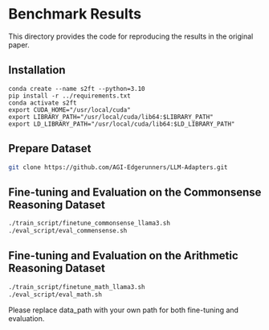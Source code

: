 # Benchmark Results

This directory provides the code for reproducing the results in the original paper.

## Installation

```
conda create --name s2ft --python=3.10
pip install -r ../requirements.txt
conda activate s2ft
export CUDA_HOME="/usr/local/cuda"
export LIBRARY_PATH="/usr/local/cuda/lib64:$LIBRARY_PATH"
export LD_LIBRARY_PATH="/usr/local/cuda/lib64:$LD_LIBRARY_PATH"
```

## Prepare Dataset

```bash
git clone https://github.com/AGI-Edgerunners/LLM-Adapters.git
```

## Fine-tuning and Evaluation on the Commonsense Reasoning Dataset

```bash
./train_script/finetune_commonsense_llama3.sh 
./eval_script/eval_commensense.sh
```

## Fine-tuning and Evaluation on the Arithmetic Reasoning Dataset

```bash
./train_script/finetune_math_llama3.sh 
./eval_script/eval_math.sh
```

Please replace data_path with your own path for both fine-tuning and evaluation.